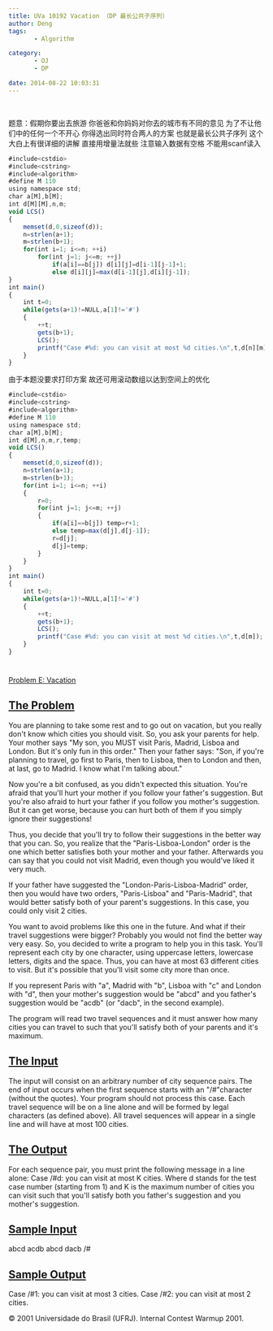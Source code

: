 ```yaml
---
title: UVa 10192 Vacation （DP 最长公共子序列）
author: Deng
tags: 
       - Algorithm

category: 
       - OJ
       - DP

date: 2014-08-22 10:03:31
---
```

﻿﻿

题意：假期你要出去旅游 你爸爸和你妈妈对你去的城市有不同的意见 为了不让他们中的任何一个不开心 你得选出同时符合两人的方案 也就是最长公共子序列 这个大白上有很详细的讲解 直接用增量法就些 注意输入数据有空格 不能用scanf读入

```js 
#include<cstdio>
#include<cstring>
#include<algorithm>
#define M 110
using namespace std;
char a[M],b[M];
int d[M][M],n,m;
void LCS()
{
    memset(d,0,sizeof(d));
    n=strlen(a+1);
    m=strlen(b+1);
    for(int i=1; i<=n; ++i)
        for(int j=1; j<=m; ++j)
            if(a[i]==b[j]) d[i][j]=d[i-1][j-1]+1;
            else d[i][j]=max(d[i-1][j],d[i][j-1]);
}
int main()
{
    int t=0;
    while(gets(a+1)!=NULL,a[1]!='#')
    {
        ++t;
        gets(b+1);
        LCS();
        printf("Case #%d: you can visit at most %d cities.\n",t,d[n][m]);
    }
}
```

由于本题没要求打印方案 故还可用滚动数组以达到空间上的优化

```js 
#include<cstdio>
#include<cstring>
#include<algorithm>
#define M 110
using namespace std;
char a[M],b[M];
int d[M],n,m,r,temp;
void LCS()
{
    memset(d,0,sizeof(d));
    n=strlen(a+1);
    m=strlen(b+1);
    for(int i=1; i<=n; ++i)
    {
        r=0;
        for(int j=1; j<=m; ++j)
        {
            if(a[i]==b[j]) temp=r+1;
            else temp=max(d[j],d[j-1]);
            r=d[j];
            d[j]=temp;
        }
    }
}
int main()
{
    int t=0;
    while(gets(a+1)!=NULL,a[1]!='#')
    {
        ++t;
        gets(b+1);
        LCS();
        printf("Case #%d: you can visit at most %d cities.\n",t,d[m]);
    }
}
```

#

[Problem E: Vacation](http://vjudge.net/)

## [The Problem](http://vjudge.net/)

You are planning to take some rest and to go out on vacation, but you really don't know which cities you should visit. So, you ask your parents for help. Your mother says "My son, you MUST visit Paris, Madrid, Lisboa and London. But it's only fun in this order." Then your father says: "Son, if you're planning to travel, go first to Paris, then to Lisboa, then to London and then, at last, go to Madrid. I know what I'm talking about."

Now you're a bit confused, as you didn't expected this situation. You're afraid that you'll hurt your mother if you follow your father's suggestion. But you're also afraid to hurt your father if you follow you mother's suggestion. But it can get worse, because you can hurt both of them if you simply ignore their suggestions!

Thus, you decide that you'll try to follow their suggestions in the better way that you can. So, you realize that the "Paris-Lisboa-London" order is the one which better satisfies both your mother and your father. Afterwards you can say that you could not visit Madrid, even though you would've liked it very much.

If your father have suggested the "London-Paris-Lisboa-Madrid" order, then you would have two orders, "Paris-Lisboa" and "Paris-Madrid", that would better satisfy both of your parent's suggestions. In this case, you could only visit 2 cities.

You want to avoid problems like this one in the future. And what if their travel suggestions were bigger? Probably you would not find the better way very easy. So, you decided to write a program to help you in this task. You'll represent each city by one character, using uppercase letters, lowercase letters, digits and the space. Thus, you can have at most 63 different cities to visit. But it's possible that you'll visit some city more than once.

If you represent Paris with "a", Madrid with "b", Lisboa with "c" and London with "d", then your mother's suggestion would be "abcd" and you father's suggestion would be "acdb" (or "dacb", in the second example).

The program will read two travel sequences and it must answer how many cities you can travel to such that you'll satisfy both of your parents and it's maximum.

## [The Input](http://vjudge.net/)

The input will consist on an arbitrary number of city sequence pairs. The end of input occurs when the first sequence starts with an "/#"character (without the quotes). Your program should not process this case. Each travel sequence will be on a line alone and will be formed by legal characters (as defined above). All travel sequences will appear in a single line and will have at most 100 cities.

## [The Output](http://vjudge.net/)

For each sequence pair, you must print the following message in a line alone:
Case /#d: you can visit at most K cities. Where d stands for the test case number (starting from 1) and K is the maximum number of cities you can visit such that you'll satisfy both you father's suggestion and you mother's suggestion.

## [Sample Input](http://vjudge.net/)

abcd acdb abcd dacb /#

## [Sample Output](http://vjudge.net/)

Case /#1: you can visit at most 3 cities. Case /#2: you can visit at most 2 cities.

© 2001 Universidade do Brasil (UFRJ). Internal Contest Warmup 2001.